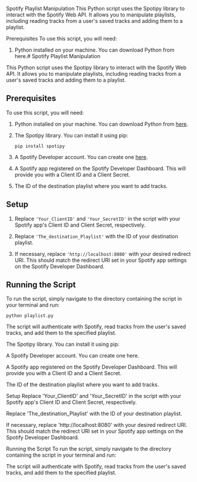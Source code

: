 Spotify Playlist Manipulation
This Python script uses the Spotipy library to interact with the Spotify Web API. It allows you to manipulate playlists, including reading tracks from a user's saved tracks and adding them to a playlist.

Prerequisites
To use this script, you will need:

1. Python installed on your machine. You can download Python from here.# Spotify Playlist Manipulation

This Python script uses the Spotipy library to interact with the Spotify Web API. It allows you to manipulate playlists, including reading tracks from a user's saved tracks and adding them to a playlist.

## Prerequisites

To use this script, you will need:

1. Python installed on your machine. You can download Python from [here](https://www.python.org/downloads/).

2. The Spotipy library. You can install it using pip:

    ```
    pip install spotipy
    ```

3. A Spotify Developer account. You can create one [here](https://developer.spotify.com/dashboard/).

4. A Spotify app registered on the Spotify Developer Dashboard. This will provide you with a Client ID and a Client Secret.

5. The ID of the destination playlist where you want to add tracks.

## Setup

1. Replace `'Your_ClientID'` and `'Your_SecretID'` in the script with your Spotify app's Client ID and Client Secret, respectively.

2. Replace `'The_destination_Playlist'` with the ID of your destination playlist.

3. If necessary, replace `'http://localhost:8080'` with your desired redirect URI. This should match the redirect URI set in your Spotify app settings on the Spotify Developer Dashboard.

## Running the Script

To run the script, simply navigate to the directory containing the script in your terminal and run:

```
python playlist.py
```

The script will authenticate with Spotify, read tracks from the user's saved tracks, and add them to the specified playlist.

The Spotipy library. You can install it using pip:

A Spotify Developer account. You can create one here.

A Spotify app registered on the Spotify Developer Dashboard. This will provide you with a Client ID and a Client Secret.

The ID of the destination playlist where you want to add tracks.

Setup
Replace 'Your_ClientID' and 'Your_SecretID' in the script with your Spotify app's Client ID and Client Secret, respectively.

Replace 'The_destination_Playlist' with the ID of your destination playlist.

If necessary, replace 'http://localhost:8080' with your desired redirect URI. This should match the redirect URI set in your Spotify app settings on the Spotify Developer Dashboard.

Running the Script
To run the script, simply navigate to the directory containing the script in your terminal and run:

The script will authenticate with Spotify, read tracks from the user's saved tracks, and add them to the specified playlist.
